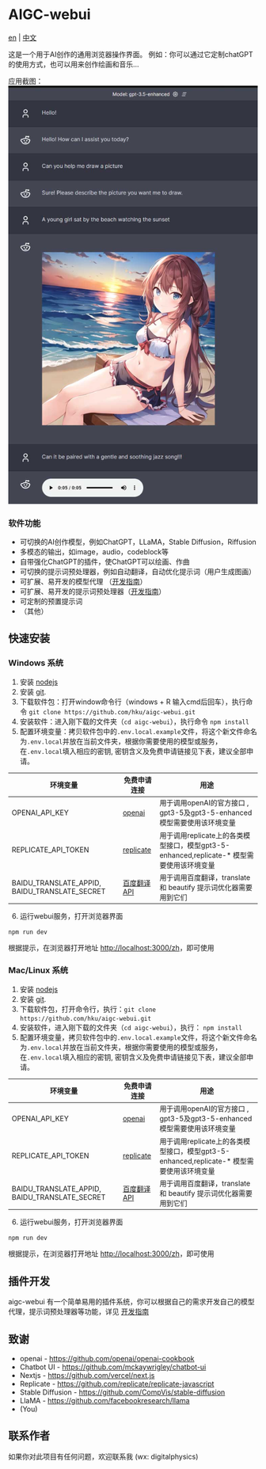 # AIGC-webui

[en](./README.md) | [中文](./README_cn.md) 

这是一个用于AI创作的通用浏览器操作界面。 例如：你可以通过它定制chatGPT的使用方式，也可以用来创作绘画和音乐...

应用截图：
![screenshot](./docs/images/screenshoot.jpg)

### 软件功能
 
- 可切换的AI创作模型，例如ChatGPT，LLaMA，Stable Diffusion，Riffusion
- 多模态的输出，如image，audio，codeblock等
- 自带强化ChatGPT的插件，使ChatGPT可以绘画、作曲
- 可切换的提示词预处理器，例如自动翻译，自动优化提示词（用户生成图画）
- 可扩展、易开发的模型代理 （[开发指南](docs/Contributing.md)）
- 可扩展、易开发的提示词预处理器（[开发指南](docs/Contributing.md)）
- 可定制的预置提示词
- （其他）

## 快速安装

### Windows 系统
1. 安装 [nodejs](https://nodejs.org) 
2. 安装 [git](https://git-scm.com/download/win).
3. 下载软件包：打开window命令行（windows + R 输入cmd后回车），执行命令 `git clone https://github.com/hku/aigc-webui.git`
4. 安装软件：进入刚下载的文件夹（`cd aigc-webui`），执行命令 `npm install`
5. 配置环境变量：拷贝软件包中的`.env.local.example`文件，将这个新文件命名为`.env.local`并放在当前文件夹，根据你需要使用的模型或服务，在`.env.local`填入相应的密钥, 密钥含义及免费申请链接见下表，建议全部申请。

| 环境变量               |  免费申请连接                  | 用途                                             |
| --------------------- | ------------------------------ | ------------------------------------------------------- |
| OPENAI_API_KEY        |   [openai](https://platform.openai.com/account/api-keys)     |用于调用openAI的官方接口 , gpt3-5及gpt3-5-enhanced模型需要使用该环境变量 |
| REPLICATE_API_TOKEN    | [replicate](https://replicate.com)       | 用于调用replicate上的各类模型接口，模型gpt3-5-enhanced,replicate-* 模型需要使用该环境变量 |
| BAIDU_TRANSLATE_APPID, BAIDU_TRANSLATE_SECRET  | [百度翻译API](http://api.fanyi.baidu.com/product/11)  | 用于调用百度翻译，translate 和  beautify 提示词优化器需要用到它们          |


6. 运行webui服务，打开浏览器界面
```
npm run dev
```
根据提示，在浏览器打开地址 [http://localhost:3000/zh](http://localhost:3000/zh)，即可使用

### Mac/Linux 系统
1. 安装 [nodejs](https://nodejs.org) 
2. 安装 [git](https://git-scm.com/book/zh/v2/%E8%B5%B7%E6%AD%A5-%E5%AE%89%E8%A3%85-Git).
3. 下载软件包，打开命令行，执行：`git clone https://github.com/hku/aigc-webui.git`
4. 安装软件，进入刚下载的文件夹（`cd aigc-webui`），执行： `npm install`
5. 配置环境变量，拷贝软件包中的`.env.local.example`文件，将这个新文件命名为`.env.local`并放在当前文件夹，根据你需要使用的模型或服务，在`.env.local`填入相应的密钥, 密钥含义及免费申请链接见下表，建议全部申请。

| 环境变量               |  免费申请连接                  | 用途                                             |
| --------------------- | ------------------------------ | ------------------------------------------------------- |
| OPENAI_API_KEY        |   [openai](https://platform.openai.com/account/api-keys)     |用于调用openAI的官方接口 , gpt3-5及gpt3-5-enhanced模型需要使用该环境变量 |
| REPLICATE_API_TOKEN    | [replicate](https://replicate.com)       | 用于调用replicate上的各类模型接口，模型gpt3-5-enhanced,replicate-* 模型需要使用该环境变量 |
| BAIDU_TRANSLATE_APPID, BAIDU_TRANSLATE_SECRET  | [百度翻译API](http://api.fanyi.baidu.com/product/11)  | 用于调用百度翻译，translate 和  beautify 提示词优化器需要用到它们          |



6. 运行webui服务，打开浏览器界面
```
npm run dev
```
根据提示，在浏览器打开地址 [http://localhost:3000/zh](http://localhost:3000/zh)，即可使用

## 插件开发

aigc-webui 有一个简单易用的插件系统，你可以根据自己的需求开发自己的模型代理，提示词预处理器等功能，详见 [开发指南](docs/Contributing.md)


## 致谢
- openai - https://github.com/openai/openai-cookbook
- Chatbot UI - https://github.com/mckaywrigley/chatbot-ui
- Nextjs - https://github.com/vercel/next.js
- Replicate - https://github.com/replicate/replicate-javascript
- Stable Diffusion - https://github.com/CompVis/stable-diffusion
- LlaMA - https://github.com/facebookresearch/llama
- (You)

## 联系作者

如果你对此项目有任何问题，欢迎联系我 (wx: digitalphysics)